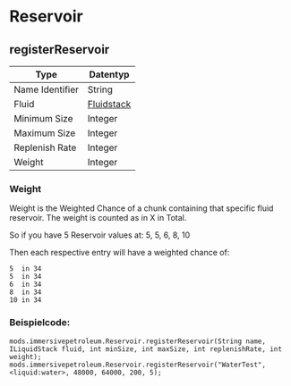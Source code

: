 # Reservoir

## registerReservoir

| Type            | Datentyp                                     |
| --------------- | -------------------------------------------- |
| Name Identifier | String                                       |
| Fluid           | [Fluidstack](/Vanilla/Liquids/ILiquidStack/) |
| Minimum Size    | Integer                                      |
| Maximum Size    | Integer                                      |
| Replenish Rate  | Integer                                      |
| Weight          | Integer                                      |

### Weight

Weight is the Weighted Chance of a chunk containing that specific fluid reservoir. The weight is counted as in X in Total.

So if you have 5 Reservoir values at: 5, 5, 6, 8, 10

Then each respective entry will have a weighted chance of:

    5  in 34
    5  in 34
    6  in 34
    8  in 34
    10 in 34
    

### Beispielcode:

```zenscript
mods.immersivepetroleum.Reservoir.registerReservoir(String name, ILiquidStack fluid, int minSize, int maxSize, int replenishRate, int weight);
mods.immersivepetroleum.Reservoir.registerReservoir("WaterTest", <liquid:water>, 48000, 64000, 200, 5);
```